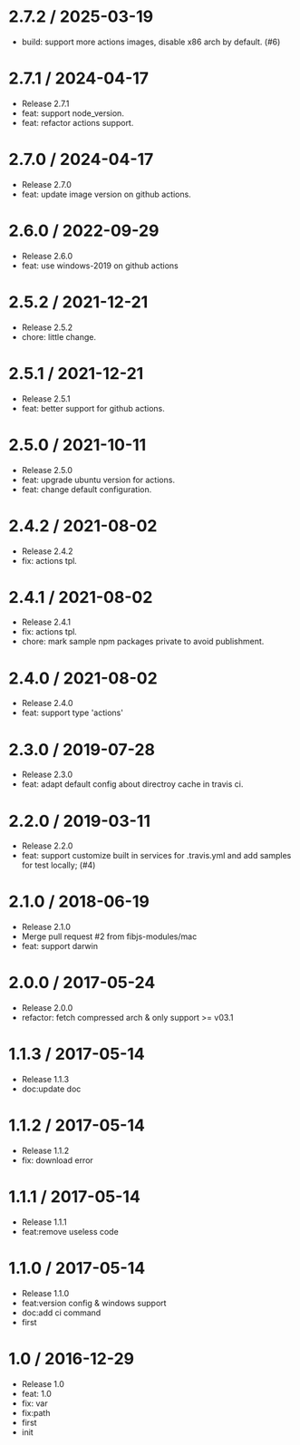 
2.7.2 / 2025-03-19
==================

  * build: support more actions images, disable x86 arch by default. (#6)

2.7.1 / 2024-04-17
==================

  * Release 2.7.1
  * feat: support node_version.
  * feat: refactor actions support.

2.7.0 / 2024-04-17
==================

  * Release 2.7.0
  * feat: update image version on github actions.

2.6.0 / 2022-09-29
==================

  * Release 2.6.0
  * feat: use windows-2019 on github actions

2.5.2 / 2021-12-21
==================

  * Release 2.5.2
  * chore: little change.

2.5.1 / 2021-12-21
==================

  * Release 2.5.1
  * feat: better support for github actions.

2.5.0 / 2021-10-11
==================

  * Release 2.5.0
  * feat: upgrade ubuntu version for actions.
  * feat: change default configuration.

2.4.2 / 2021-08-02
==================

  * Release 2.4.2
  * fix: actions tpl.

2.4.1 / 2021-08-02
==================

  * Release 2.4.1
  * fix: actions tpl.
  * chore: mark sample npm packages private to avoid publishment.

2.4.0 / 2021-08-02
==================

  * Release 2.4.0
  * feat: support type 'actions'

2.3.0 / 2019-07-28
==================

  * Release 2.3.0
  * feat: adapt default config about directroy cache in travis ci.

2.2.0 / 2019-03-11
==================

  * Release 2.2.0
  * feat: support customize built in services for .travis.yml and add samples for test locally;  (#4)

2.1.0 / 2018-06-19
==================

  * Release 2.1.0
  * Merge pull request #2 from fibjs-modules/mac
  * feat: support darwin

2.0.0 / 2017-05-24
==================

  * Release 2.0.0
  * refactor: fetch compressed arch & only support >= v03.1

1.1.3 / 2017-05-14
==================

  * Release 1.1.3
  * doc:update doc

1.1.2 / 2017-05-14
==================

  * Release 1.1.2
  * fix: download error

1.1.1 / 2017-05-14
==================

  * Release 1.1.1
  * feat:remove useless code

1.1.0 / 2017-05-14
==================

  * Release 1.1.0
  * feat:version config & windows support
  * doc:add ci command
  * first

1.0 / 2016-12-29
================

  * Release 1.0
  * feat: 1.0
  * fix: var
  * fix:path
  * first
  * init
